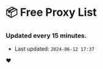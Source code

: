 # :package: Free Proxy List
### Updated every 15 minutes.

- Last updated: `2024-06-12 17:37`

:heart:
